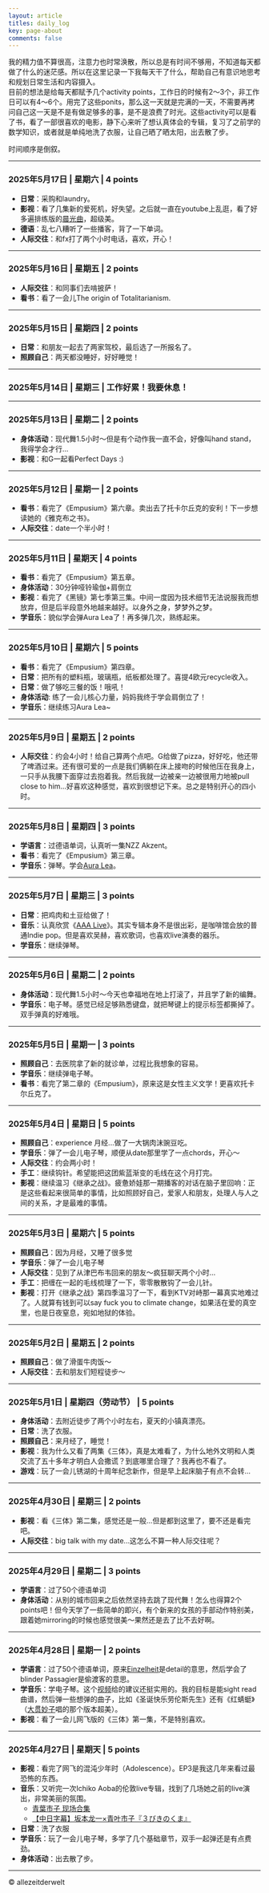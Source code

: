 ```yaml
---
layout: article
titles: daily_log
key: page-about
comments: false
---
```

我的精力值不算很高，注意力也时常涣散，所以总是有时间不够用，不知道每天都做了什么的迷茫感。所以在这里记录一下我每天干了什么，帮助自己有意识地思考和规划日常生活和内容摄入。  
目前的想法是给每天都赋予几个activity points，工作日的时候有2～3个，非工作日可以有4～6个。用完了这些ponits，那么这一天就是完满的一天，不需要再拷问自己这一天是不是有做足够多的事，是不是浪费了时光。这些activity可以是看了书，看了一部很喜欢的电影，静下心来听了想认真体会的专辑，复习了之前学的数学知识，或者就是单纯地洗了衣服，让自己晒了晒太阳，出去散了步。  

时间顺序是倒叙。

---
### 2025年5月17日 | 星期六 | 4 points
- **日常**：采购和laundry。
- **影视**：看了几集新的爱死机，好失望。之后就一直在youtube上乱逛，看了好多遍排练版的[晨光曲](https://www.youtube.com/watch?v=fgFgcJdmH1Q&t=209s)，超级美。
- **德语**：乱七八糟听了一些播客，背了一下单词。
- **人际交往**：和fx打了两个小时电话，喜欢，开心！
  
---
### 2025年5月16日 | 星期五 | 2 points
- **人际交往**：和同事们去啃披萨！
- **看书**：看了一会儿The origin of Totalitarianism.

---
### 2025年5月15日 | 星期四 | 2 points
- **日常**：和朋友一起去了两家驾校，最后选了一所报名了。
- **照顾自己**：两天都没睡好，好好睡觉！
  
---
### 2025年5月14日 | 星期三 | 工作好累！我要休息！

---
### 2025年5月13日 | 星期二 | 2 points
- **身体活动**：现代舞1.5小时～但是有个动作我一直不会，好像叫hand stand，我得学会才行...
- **影视**：和G一起看Perfect Days :) 
  
---
### 2025年5月12日 | 星期一 | 2 points
- **看书**：看完了《Empusium》第六章。卖出去了托卡尔丘克的安利！下一步想读她的《雅克布之书》。
- **人际交往**：date一个半小时！

---
### 2025年5月11日 | 星期天 | 4 points
- **看书**：看完了《Empusium》第五章。
- **身体活动**：30分钟哑铃瑜伽+肩倒立
- **影视**：看完了《黑镜》第七季第三集。中间一度因为技术细节无法说服我而想放弃，但是后半段意外地越来越好。以身外之身，梦梦外之梦。
- **学音乐**：貌似学会弹Aura Lea了！再多弹几次，熟练起来。

---
### 2025年5月10日 | 星期六 | 5 points
- **看书**：看完了《Empusium》第四章。
- **日常**：把所有的塑料瓶，玻璃瓶，纸板都处理了。喜提4欧元recycle收入。
- **日常**：做了够吃三餐的饭！哦吼！
- **身体活动**: 练了一会儿核心力量，妈妈我终于学会肩倒立了！
- **学音乐**：继续练习Aura Lea~
  
---
### 2025年5月9日 | 星期五 | 2 points
- **人际交往**：约会4小时！给自己算两个点吧。G给做了pizza，好好吃，他还带了啤酒过来。还有很可爱的一点是我们俩躺在床上接吻的时候他压在我身上，一只手从我腰下面穿过去抱着我。然后我就一边被亲一边被很用力地被pull close to him...好喜欢这种感觉，喜欢到很想记下来。总之是特别开心的四小时。

---
### 2025年5月8日 | 星期四 | 3 points
- **学语言**：过德语单词，认真听一集NZZ Akzent。
- **看书**：看完了《Empusium》第三章。
- **学音乐**：弹琴。学会[Aura Lea](https://www.youtube.com/watch?v=Itb9vptY2ck)。
  
---
### 2025年5月7日 | 星期三 | 3 points
- **日常**：把鸡肉和土豆给做了！
- **音乐**：认真欣赏《[AAA Live](https://open.spotify.com/album/1kmMYuRIbaPilQUiyI040g?si=Nd-IumEdQcOAFy5gtezNDA)》。其实专辑本身不是很出彩，是咖啡馆会放的普通Indie pop。但是喜欢吴赫，喜欢歌词，也喜欢live演奏的器乐。
- **学音乐**：继续弹琴。

---
### 2025年5月6日 | 星期二 | 2 points
- **身体活动**：现代舞1.5小时～今天也幸福地在地上打滚了，并且学了新的编舞。
- **学音乐**：电子琴。感觉已经足够熟悉键盘，就把琴键上的提示标签都撕掉了。双手弹真的好难哦。
 
---
### 2025年5月5日 | 星期一 | 3 points
- **照顾自己**：去医院拿了新的就诊单，过程比我想象的容易。
- **学音乐**：继续弹电子琴。
- **看书**：看完了第二章的《Empusium》，原来这是女性主义文学！更喜欢托卡尔丘克了。

---
### 2025年5月4日 | 星期日 | 5 points
- **照顾自己**：experience 月经...做了一大锅肉沫豌豆吃。
- **学音乐**：弹了一会儿电子琴，顺便从date那里学了一点chords，开心～
- **人际交往**：约会两小时！
- **手工**：继续钩针。希望能把这团紫蓝渐变的毛线在这个月打完。
- **影视**：继续温习《继承之战》。疲惫娇娃那一期播客的对话在脑子里回响：正是这些看起来很简单的事情，比如照顾好自己，爱家人和朋友，处理人与人之间的关系，才是最难的事情。

---
### 2025年5月3日 | 星期六 | 5 points
- **照顾自己**：因为月经，又睡了很多觉
- **学音乐**：弹了一会儿电子琴
- **人际交往**：见到了从津巴布韦回来的朋友～疯狂聊天两个小时...
- **手工**：把缠在一起的毛线梳理了一下，零零散散钩了一会儿针。
- **影视**：打开《继承之战》第四季温习了一下，看到KTV对峙那一幕真实地难过了。人就算有钱到可以say fuck you to climate change，如果活在爱的真空里，也是日夜窒息，宛如地狱的体验。

---
### 2025年5月2日 | 星期五 | 2 points
- **照顾自己**：做了滑蛋牛肉饭～
- **人际交往**：去和朋友们短程徒步～

---
### 2025年5月1日 | 星期四（劳动节） | 5 points
- **身体活动**：去附近徒步了两个小时左右，夏天的小镇真漂亮。
- **日常**：洗了衣服。
- **照顾自己**：来月经了，睡觉！
- **影视**：我为什么又看了两集《三体》，真是太难看了，为什么地外文明和人类交流了五十多年才明白人会撒谎？到底哪里合理了？我再也不看了。
- **游戏**：玩了一会儿锈湖的十周年纪念新作，但是早上起床脑子有点不会转...

---
### 2025年4月30日 | 星期三 | 2 points
- **影视**：看《三体》第二集，感觉还是一般...但是都到这里了，要不还是看完吧。
- **人际交往**：big talk with my date...这怎么不算一种人际交往呢？

---
### 2025年4月29日 | 星期二 | 3 points
- **学语言**：过了50个德语单词
- **身体活动**：从别的城市回来之后依然坚持去跳了现代舞！怎么也得算2个points吧！但今天学了一些简单的即兴，有个新来的女孩的手部动作特别美，跟着她mirroring的时候也感觉很美～果然还是去了比不去好啊。

---
### 2025年4月28日 | 星期一 | 2 points
- **学语言**：过了50个德语单词，原来[Einzelheit](http://dwds.de/wb/Einzelheit?o=einzelheit)是detail的意思，然后学会了blinder Passagier是偷渡客的意思。
- **学音乐**：学电子琴。这个[视频](https://youtu.be/p00zsi71t6I?si=zgjcCUn4CMbbcRqi)给的建议还挺实用的。我的目标是能sight read曲谱，然后弹一些想弹的曲子，比如《圣诞快乐劳伦斯先生》还有《红蜻蜓》（[大贯妙子](https://open.spotify.com/track/6cIA3tAZzUSaYreu9iHgOL?si=4f830a02814c48ed)唱的那个版本超美）。
- **影视**：看了一会儿网飞版的《三体》第一集，不是特别喜欢。

---
### 2025年4月27日 | 星期天 | 5 points
- **影视**：看完了网飞的混沌少年时（Adolescence）。EP3是我这几年来看过最恐怖的东西。
- **音乐**：又听完一次Ichiko Aoba的伦敦live专辑，找到了几场她之前的live演出，非常美丽的氛围。
    - [青葉市子 现场合集](https://www.bilibili.com/video/BV1HR4y197RQ/?spm_id_from=333.337.search-card.all.click&vd_source=5376fcd2083db112fb126ef9a0e7e237)
    - [【中日字幕】坂本龙一×青叶市子『３びきのくま』](https://www.bilibili.com/video/BV1Fy41187Ds/?spm_id_from=333.337.search-card.all.click&vd_source=5376fcd2083db112fb126ef9a0e7e237)
- **日常**：洗了衣服
- **学音乐**：玩了一会儿电子琴，多学了几个基础章节，双手一起弹还是有点费劲。
- **身体活动**：出去散了步。

---
© allezeitderwelt    


